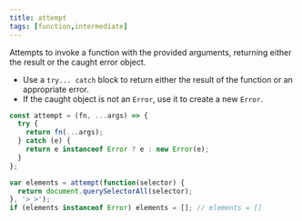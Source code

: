```yaml
---
title: attempt
tags: [function,intermediate]
---
```


Attempts to invoke a function with the provided arguments, returning either the result or the caught error object.

- Use a `try... catch` block to return either the result of the function or an appropriate error.
- If the caught object is not an `Error`, use it to create a new `Error`. 

```js
const attempt = (fn, ...args) => {
  try {
    return fn(...args);
  } catch (e) {
    return e instanceof Error ? e : new Error(e);
  }
};
```

```js
var elements = attempt(function(selector) {
  return document.querySelectorAll(selector);
}, '>_>');
if (elements instanceof Error) elements = []; // elements = []
```
